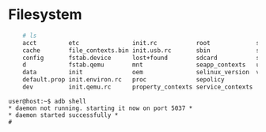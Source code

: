 Filesystem
==


```sh
    # ls
    acct         etc               init.rc           root             storage    
    cache        file_contexts.bin init.usb.rc       sbin             sys        
    config       fstab.device      lost+found        sdcard           system     
    d            fstab.qemu        mnt               seapp_contexts   ueventd.rc 
    data         init              oem               selinux_version  vendor     
    default.prop init.environ.rc   proc              sepolicy         
    dev          init.qemu.rc      property_contexts service_contexts 
```


    user@host:~$ adb shell
    * daemon not running. starting it now on port 5037 *
    * daemon started successfully *
    # 

